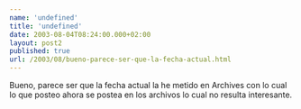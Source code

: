 ```yaml
---
name: 'undefined'
title: 'undefined'
date: 2003-08-04T08:24:00.000+02:00
layout: post2
published: true
url: /2003/08/bueno-parece-ser-que-la-fecha-actual.html
---
```


Bueno, parece ser que la fecha actual la he metido en Archives con lo cual lo que posteo ahora se postea en los archivos lo cual no resulta interesante.